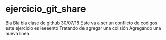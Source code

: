 # ejercicio_git_share
Bla Bla bla clase de github 30/07/18
Este va a ser un conflicto de codigos
este ejercicio es leeeento
Tratando de agregar una colisión
Agregando una nueva línea

